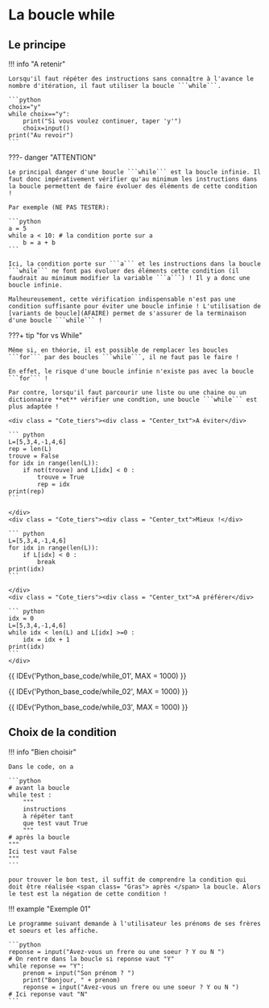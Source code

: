 # La boucle while

## Le principe

!!! info "A retenir"

    Lorsqu'il faut répéter des instructions sans connaître à l'avance le nombre d'itération, il faut utiliser la boucle ```while```.

    ```python
    choix="y"
    while choix=="y":
        print("Si vous voulez continuer, taper 'y'")
        choix=input()
    print("Au revoir")
    ```

???- danger "ATTENTION"

    Le principal danger d'une boucle ```while``` est la boucle infinie. Il faut donc impérativement vérifier qu'au minimum les instructions dans la boucle permettent de faire évoluer des éléments de cette condition !

    Par exemple (NE PAS TESTER):

    ```python
    a = 5 
    while a < 10: # la condition porte sur a
        b = a + b
    ```

    Ici, la condition porte sur ```a``` et les instructions dans la boucle ```while``` ne font pas évoluer des éléments cette condition (il faudrait au minimum modifier la variable ```a```) ! Il y a donc une boucle infinie.

    Malheureusement, cette vérification indispensable n'est pas une condition suffisante pour éviter une boucle infinie ! L'utilisation de [variants de boucle](AFAIRE) permet de s'assurer de la terminaison d'une boucle ```while``` !

???+ tip "for vs While"

    Même si, en théorie, il est possible de remplacer les boucles ```for``` par des boucles ```while```, il ne faut pas le faire !

    En effet, le risque d'une boucle infinie n'existe pas avec la boucle ```for``` !

    Par contre, lorsqu'il faut parcourir une liste ou une chaine ou un dictionnaire **et** vérifier une condtion, une boucle ```while``` est plus adaptée !

    <div class = "Cote_tiers"><div class = "Center_txt">A éviter</div>

    ``` python
    L=[5,3,4,-1,4,6]
    rep = len(L)
    trouve = False
    for idx in range(len(L)):
        if not(trouve) and L[idx] < 0 :
            trouve = True
            rep = idx
    print(rep)
    ```

    </div>
    <div class = "Cote_tiers"><div class = "Center_txt">Mieux !</div>

    ``` python
    L=[5,3,4,-1,4,6]
    for idx in range(len(L)):
        if L[idx] < 0 :
            break
    print(idx)
    ```

    </div>
    <div class = "Cote_tiers"><div class = "Center_txt">A préférer</div>

    ``` python
    idx = 0
    L=[5,3,4,-1,4,6]
    while idx < len(L) and L[idx] >=0 :
        idx = idx + 1
    print(idx)
    ```
    </div>

{{ IDEv('Python_base_code/while_01', MAX = 1000) }}

{{ IDEv('Python_base_code/while_02', MAX = 1000) }}

{{ IDEv('Python_base_code/while_03', MAX = 1000) }}

## Choix de la condition

!!! info "Bien choisir"

    Dans le code, on a 

    ```python
    # avant la boucle
    while test :
        """
        instructions
        à répéter tant
        que test vaut True
        """
    # après la boucle
    """
    Ici test vaut False
    """
    ```

    pour trouver le bon test, il suffit de comprendre la condition qui doit être réalisée <span class= "Gras"> après </span> la boucle. Alors le test est la négation de cette condition !

!!! example "Exemple 01"

    Le programme suivant demande à l'utilisateur les prénoms de ses frères et soeurs et les affiche.

    ```python
    reponse = input("Avez-vous un frere ou une soeur ? Y ou N ")
    # On rentre dans la boucle si reponse vaut "Y"
    while reponse == "Y":
        prenom = input("Son prénom ? ")
        print("Bonjour, " + prenom)
        reponse = input("Avez-vous un frere ou une soeur ? Y ou N ")
    # Ici reponse vaut "N"
    ```
